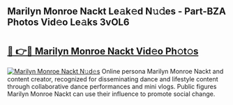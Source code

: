 ## Marilyn Monroe Nackt Le𝚊k𝚎d N𝚞𝚍es - Part-BZA Photos Vid𝚎o Le𝚊ks 3vOL6

# <h2><a href="http://fb1bln8.evod.top/?m=Marilyn+Monroe+Nackt">🔗 👉🔴 Marilyn Monroe Nackt Vid𝚎o Ph𝚘t𝚘s</a></h2>

[![Marilyn Monroe Nackt N𝚞d𝚎s](https://i.imgur.com/8V9OHl7.gif)](http://fb1bln8.evod.top/?m=Marilyn+Monroe+Nackt)
Online persona Marilyn Monroe Nackt and content creator, recognized for disseminating dance and lifestyle content through collaborative dance performances and mini vlogs. Public figures Marilyn Monroe Nackt can use their influence to promote social change. 
